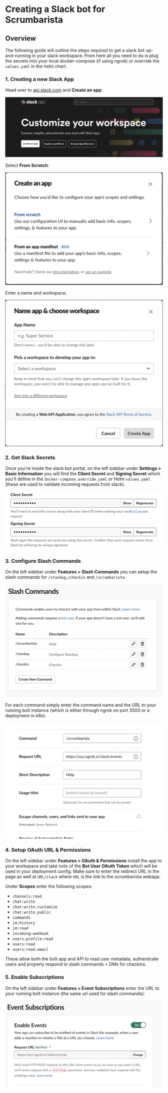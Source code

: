 # Creating a Slack bot for Scrumbarista

## Overview

The following guide will outline the steps required to get a slack bot up-and-running in your slack workspace. From here all you need to do is plug the secrets into your local docker-compose (if using ngrok) or override the `values.yaml` in the helm chart.

### 1. Creating a new Slack App

Head over to [api.slack.com](https://api.slack.com/) and **Create an app**:

![create app](./assets/1_create_app.png)

Select **From Scratch**:

![from scratch](./assets/2_from_scratch.png)

Enter a name and workspace:

![name & workspace](./assets/3_name_workspace.png)

### 2. Get Slack Secrets

Once you're inside the slack bot portal, on the left sidebar under **Settings > Basic Information** you will find the **Client Secret** and **Signing Secret** which you'll define in the `docker-compose.override.yaml` or Helm `values.yaml` (these are used to validate incoming requests from slack).

![secrets](./assets/4_secrets.png)

### 3. Configure Slash Commands

On the left sidebar under **Features > Slash Commands** you can setup the slash commands for `/standup`,`/checkin` and `/scrumbarista`.

![commands](./assets/5_commands.png)

For each command simply enter the command name and the URL to your running bolt instance (which is either through ngrok on port 3000 or a deployment in k8s):

![command config](./assets/6_command_config.png)

### 4. Setup OAuth URL & Permissions

On the left sidebar under **Features > OAuth & Permissions** install the app to your workspace and take note of the **Bot User OAuth Token** which will be used in your deployment config. Make sure to enter the redirect URL in the page as well at `URL/slack` where `URL` is the link to the scrumbarista webapp.

Under **Scopes** enter the following scopes:

* `channels:read`
* `chat:write`
* `chat:write.customize`
* `chat:write.public`
* `commands`
* `im:history`
* `im:read`
* `incoming-webhook`
* `users.profile:read`
* `users:read`
* `users:read.email`

These allow both the bolt app and API to read user metadata, authenticate users and properly respond to slash commands + DMs for checkins.

### 5. Enable Subscriptions

On the left sidebar under **Features > Event Subscriptions** enter the URL to your running bolt instance (the same url used for slash commands):

![event subscription](./assets/7_event_subscription.png)

